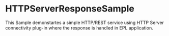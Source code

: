 # HTTPServerResponseSample

This Sample demonstartes a simple HTTP/REST service using HTTP Server connectivity plug-in where the response is handled in EPL application.
